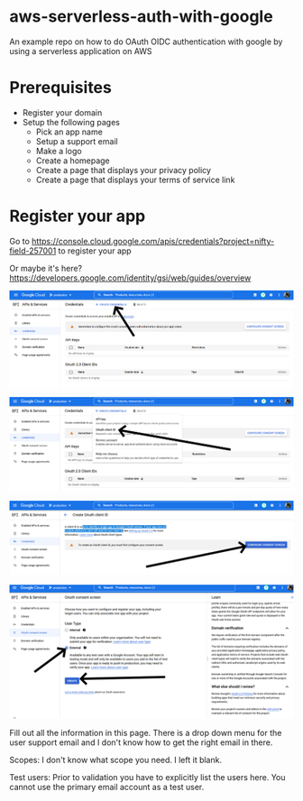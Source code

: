 # aws-serverless-auth-with-google
An example repo on how to do OAuth OIDC authentication with google by using a serverless application on AWS

# Prerequisites
- Register your domain
- Setup the following pages
  - Pick an app name
  - Setup a support email
  - Make a logo
  - Create a homepage
  - Create a page that displays your privacy policy
  - Create a page that displays your terms of service link


# Register your app

Go to https://console.cloud.google.com/apis/credentials?project=nifty-field-257001 to register your app

Or maybe it's here? 
https://developers.google.com/identity/gsi/web/guides/overview

![alt text](images/1-Create-Credentials.png "Create Credentials")

![alt text](images/2-Select-OAuth.png "Create Credentials")

![alt text](images/3-Select-Configure-Consent-Screen.png "Create Credentials")

![alt text](images/4-OAuth-Consent-Screen.png "Create Credentials")

Fill out all the information in this page. There is a drop down menu for the user support email and I don't know how to get the right email in there. 

Scopes:
I don't know what scope you need. I left it blank.

Test users:
Prior to validation you have to explicitly list the users here. You cannot use the primary email account as a test user.


